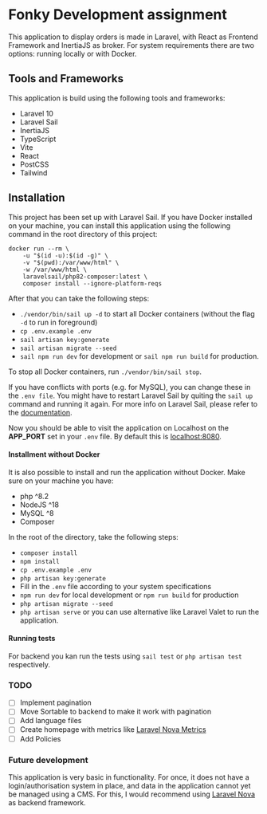 # Fonky Development assignment

This application to display orders is made in Laravel, with React as Frontend Framework and InertiaJS as broker. For
system requirements there are two options: running locally or with Docker.

## Tools and Frameworks

This application is build using the following tools and frameworks:

- Laravel 10
- Laravel Sail
- InertiaJS
- TypeScript
- Vite
- React
- PostCSS
- Tailwind

## Installation

This project has been set up with Laravel Sail. If you have Docker installed on your machine, you can install this
application using the following command in the root directory of this project:

```shell
docker run --rm \
    -u "$(id -u):$(id -g)" \
    -v "$(pwd):/var/www/html" \
    -w /var/www/html \
    laravelsail/php82-composer:latest \
    composer install --ignore-platform-reqs
```

After that you can take the following steps:

- `./vendor/bin/sail up -d` to start all Docker containers (without the flag `-d` to run in foreground)
- `cp .env.example .env`
- `sail artisan key:generate`
- `sail artisan migrate --seed`
- `sail npm run dev` for development or `sail npm run build` for production.

To stop all Docker containers, run `./vendor/bin/sail stop`.

If you have conflicts with ports (e.g. for MySQL), you can change these in the `.env file`. You might have to restart
Laravel Sail by quiting the `sail up` command and running it again. For more info on Laravel Sail, please refer to
the [documentation](https://laravel.com/docs/10.x/sail).

Now you should be able to visit the application on Localhost on the **APP_PORT** set in your `.env` file. By default
this is [localhost:8080](http://localhost:8080).

#### Installment without Docker

It is also possible to install and run the application without Docker. Make sure on your machine you have:

- php ^8.2
- NodeJS ^18
- MySQL ^8
- Composer

In the root of the directory, take the following steps:

- `composer install`
- `npm install`
- `cp .env.example .env`
- `php artisan key:generate`
- Fill in the `.env` file according to your system specifications
- `npm run dev` for local development or `npm run build` for production
- `php artisan migrate --seed`
- `php artisan serve` or you can use alternative like Laravel Valet to run the application.

#### Running tests

For backend you kan run the tests using `sail test` or `php artisan test` respectively.

### TODO

- [ ] Implement pagination
- [ ] Move Sortable to backend to make it work with pagination
- [ ] Add language files
- [ ] Create homepage with metrics
  like [Laravel Nova Metrics](https://nova.laravel.com/docs/4.0/metrics/defining-metrics.html)
- [ ] Add Policies

### Future development

This application is very basic in functionality. For once, it does not have a login/authorisation system in place, and
data in the application cannot yet be managed using a CMS. For this, I would recommend
using [Laravel Nova](https://nova.laravel.com/) as backend framework. 
